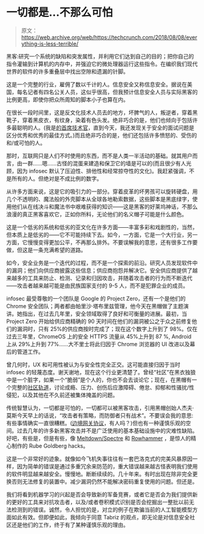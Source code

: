 # 一切都是...不那么可怕

> 原文：<https://web.archive.org/web/https://techcrunch.com/2018/08/08/everything-is-less-terrible/>

黑客:研究一个系统的缺陷和突发属性，并利用它们达到自己的目的；把你自己的指令灌输到计算机的内存中，并强迫它的微处理器运行这些指令。在编织我们现代世界的软件的许多重叠层中找出空隙和遗漏的针脚。

这是一个完整的行业，雇佣了数以千计的人。信息安全又称信息安全。据说在美国，每名记者有四名公关人员，这似乎很高，但我预计信息安全人员与实际黑客的比例更高，即使你把众所周知的脚本小子也算在内。

在很长一段时间里，这是反文化技术人员去的地方，坏脾气的人，叛逆者，穿着黑靴子，穿着黑皮衣，有纹身，染着有色头发。绝非巧合的是，他们也倾向于包括许多最聪明的人。(我是[的首席技术官](https://web.archive.org/web/20230325071834/https://happyfuncorp.com/our_team)，直到今天，我还发现关于安全的面试问题是区分优秀和优秀的最佳方式。)而且绝非巧合的是，他们还包括许多愤怒的、受伤的和/或可怕的人。

那时，互联网只是人们不时使用的东西，而不是人类一半活动的基础。就其用户而言，由一群……嗯……古怪的混蛋来建造和保卫它的墙是可以的(而且很少有人光顾，因为 infosec 默认了压迫性、排他性和经常掠夺性的文化)。我赶紧强调，不是所有的人。但绝对是不成比例的数字。

从许多方面来说，这是它的吸引力的一部分。穿着皮革的坏男孩可以旋转硬盘，用几个不透明的、魔法般的外壳脚本从全球各地勒索数据，这些脚本是黑底绿字，使用他们从在线决斗和魔法书中艰难获得的知识——这是黑客的好莱坞神话，不那么浪漫的真正黑客喜欢它，正如你所料，无论他们的名义帽子可能是什么颜色。

这是一个低劣的系统和低劣的亚文化在许多方面——丰富多彩和戏剧性的，当然，但本质上是低劣的——它不可能持续下去。如今，一方面，它是一个大行业，另一方面，它慢慢变得更加公平，不再那么排外。不要误解我的意思，还有很多工作要做，但这是一条充满希望的道路。

如今，安全业务是一个迭代的过程，而不是一个探索的前沿。研究人员发现软件中的漏洞；他们向供应商披露这些信息；供应商抱怨并解决它。安全供应商提供了越来越多的工具来防止、检测、记录和归因攻击，并随着攻击者的行为而不断迭代——攻击者越来越可能是由民族国家支付的 9-5 人，而不是犯罪企业的成员。

infosec 最受尊敬的一个团队是 Google 的 Project Zero，还有一个是他们的 Chrome 安全团队；两者都由帕里沙·塔布里兹管理，他今天在黑帽做了主题演讲。她指出，在过去几年里，安全领域取得了良好和可衡量的进展。最初，当 Project Zero 开始给供应商精确的 90 天时间在他们的漏洞被公之于众之前修复他们的漏洞时，只有 25%的供应商按时完成了；现在这个数字上升到了 98%。仅在过去三年里，ChromeOS 上的安全 HTTPS 流量从 45%上升到 87 %, Android 上从 29%上升到 77%……大不里士将此归因于 Chrome 浏览器的 UI 改进以及幕后的管道工作。

曾几何时，UX 和可用性被认为与安全性完全正交。这可能直接归因于当时 infosec 的轻蔑态度。谢天谢地，现在这个行业更清楚了。曾经“社区”在黑衣独狼中是一个脏字，如果一个“脆弱”是个人的，你也不会去谈论它；现在，在黑帽有一个完整的[社区轨道](https://web.archive.org/web/20230325071834/https://www.blackhat.com/us-18/briefings/schedule/#track/community)，讨论成瘾、压力、创伤后应激障碍、倦怠、抑郁和性骚扰/性侵犯，以及其他在不久前还被集体掩盖的问题。

传统智慧认为，一切都是可怕的，一切都可以被黑客攻击，引用黑帽创始人杰夫·莫斯今天早上的话说，“攻击者有策略，而防御者只有战术”。不要误会我的意思:有些事情确实一直很糟糕。([边境网关协议](https://web.archive.org/web/20230325071834/https://en.wikipedia.org/wiki/Border_Gateway_Protocol#Security)，有人吗？)但也有一种谨慎乐观的空间。过去几年的许多新黑客攻击并不是广泛使用的基本基础设施中的灾难性缺陷。好吧，有些是，但是有些，像 [Meltdown/Spectre](https://web.archive.org/web/20230325071834/https://meltdownattack.com/) 和 [Rowhammer](https://web.archive.org/web/20230325071834/https://en.wikipedia.org/wiki/Row_hammer) ，是惊人的精心制作的 Rube Goldberg hacks。

这是一个非常好的迹象。就像如今飞机失事往往有一套巴洛克式的完美风暴原因一样，因为简单的错误是通过多重冗余来防范的，重大错误越来越古怪表明我们使用的软件明显越来越安全。慢慢地。断断续续的。几十年来。有时出现在除非完全更换否则无法修复的装置中。减少漏洞仍然不能解决密码重复使用的问题。但还是。

我们将看到机器学习的兴起是否会导致新的军备竞赛，或者它是否会为我们提供新的更好的工具来对抗攻击者，以及/或者卷积模式识别是否会挖掘出一整批以前无法检测到的错误。诚然，令人担忧的是，对立的例子在欺骗当前的人工智能模型方面如此有效。但即便如此，我倾向于同意 Tabriz 的观点，即无论是对信息安全社区还是他们的工作，终于有了某种谨慎乐观的理由。